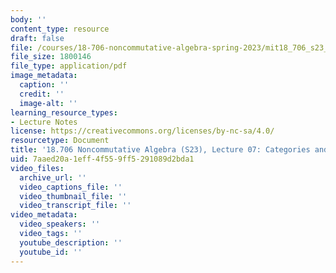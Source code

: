 ```yaml
---
body: ''
content_type: resource
draft: false
file: /courses/18-706-noncommutative-algebra-spring-2023/mit18_706_s23_lec07.pdf
file_size: 1800146
file_type: application/pdf
image_metadata:
  caption: ''
  credit: ''
  image-alt: ''
learning_resource_types:
- Lecture Notes
license: https://creativecommons.org/licenses/by-nc-sa/4.0/
resourcetype: Document
title: '18.706 Noncommutative Algebra (S23), Lecture 07: Categories and Morita Equivalence'
uid: 7aaed20a-1eff-4f55-9ff5-291089d2bda1
video_files:
  archive_url: ''
  video_captions_file: ''
  video_thumbnail_file: ''
  video_transcript_file: ''
video_metadata:
  video_speakers: ''
  video_tags: ''
  youtube_description: ''
  youtube_id: ''
---
```

